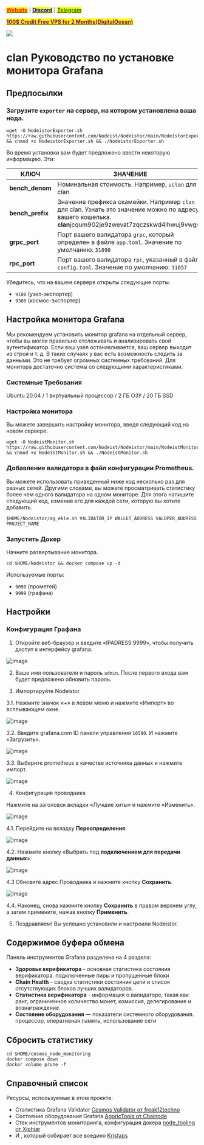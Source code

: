 &#x20;                                                       [<mark style="color:red;">**Website**</mark>](https://nodeist.net/) | [<mark style="color:blue;">**Discord**</mark>](https://discord.gg/ypx7mJ6Zzb) | [<mark style="color:green;">**Telegram**</mark>](https://t.me/noodeist)

&#x20;                                     [<mark style="color:purple;">**100$ Credit Free VPS for 2 Months(DigitalOcean)**</mark>](https://www.digitalocean.com/?refcode=410c988c8b3e&utm_campaign=Referral_Invite&utm_medium=Referral_Program&utm_source=badge)

![](https://i.hizliresim.com/7wxdkbj.jpeg)


# clan Руководство по установке монитора Grafana
## Предпосылки

### Загрузите `exporter` на сервер, на котором установлена ​​ваша нода.
```
wget -O NodeistorExporter.sh https://raw.githubusercontent.com/Nodeist/Nodeistor/main/NodeistorExporter && chmod +x NodeistorExporter.sh && ./NodeistorExporter.sh
```
Во время установки вам будет предложено ввести некоторую информацию. Эти:

| КЛЮЧ | ЗНАЧЕНИЕ |
|----------|--------------|
| **bench_denom** | Номинальная стоимость. Например, `uclan` для clan |
| **bench_prefix** | Значение префикса скамейки. Например `clan` для clan. Узнать это значение можно по адресу вашего кошелька. **clan**jcqum902je9zwevat7zqczskwd4lhwuj9vwgsu |
| **grpc_port** | Порт вашего валидатора `grpc`, который определен в файле `app.toml`. Значение по умолчанию: `31090` |
| **rpc_port** | Порт вашего валидатора `rpc`, указанный в файле `config.toml`. Значение по умолчанию: `31657` |


Убедитесь, что на вашем сервере открыты следующие порты:
- `9100` (узел-экспортер)
- `9300` (космос-экспортер)

## Настройка монитора Grafana
Мы рекомендуем установить монитор grafana на отдельный сервер, чтобы вы могли правильно отслеживать и анализировать свой аутентификатор.
Если ваш узел останавливается, ваш сервер выходит из строя и т. д. В таких случаях у вас есть возможность следить за данными. Это не требует огромных системных требований.
Для монитора достаточно системы со следующими характеристиками.

### Системные Требования
Ubuntu 20.04 / 1 виртуальный процессор / 2 ГБ ОЗУ / 20 ГБ SSD

### Настройка монитора
Вы можете завершить настройку монитора, введя следующий код на новом сервере.
```
wget -O NodeistMonitor.sh https://raw.githubusercontent.com/Nodeist/Nodeistor/main/NodeistMonitor && chmod +x NodeistMonitor.sh && ./NodeistMonitor.sh
```

### Добавление валидатора в файл конфигурации Prometheus.
Вы можете использовать приведенный ниже код несколько раз для разных сетей. Другими словами, вы можете просматривать статистику более чем одного валидатора на одном мониторе.
Для этого напишите следующий код, изменив его для каждой сети, которую вы хотите добавить.
```
$HOME/Nodeistor/ag_ekle.sh VALIDATOR_IP WALLET_ADDRESS VALOPER_ADDRESS PROJECT_NAME
```

### Запустить Докер
Начните развертывание монитора.
```
cd $HOME/Nodeistor && docker compose up -d
```

Используемые порты:
- `9090` (прометей)
- `9999` (графана)

## Настройки

### Конфигурация Графана
1. Откройте веб-браузер и введите «IPADRESS:9999», чтобы получить доступ к интерфейсу grafana.

![image](https://i.hizliresim.com/q5v1rxg.png)

2. Ваше имя пользователя и пароль `admin`. После первого входа вам будет предложено обновить пароль.

3. Импортируйте Nodeistor.

3.1. Нажмите значок «+» в левом меню и нажмите «Импорт» во всплывающем окне.

![image](https://i.hizliresim.com/g76skvm.png)

3.2. Введите grafana.com ID панели управления `16580`. И нажмите «Загрузить».

![image](https://i.hizliresim.com/2c4ely8.png)

3.3. Выберите prometheus в качестве источника данных и нажмите импорт.

![image](https://i.hizliresim.com/achuede.png)

4. Конфигурация проводника

Нажмите на заголовок вкладки «Лучшие хиты» и нажмите «Изменить».

![image](https://i.hizliresim.com/7g70srb.png)

4.1. Перейдите на вкладку **Переопределения**.

![image](https://i.hizliresim.com/abdah90.png)

4.2. Нажмите кнопку «Выбрать под **подключением для передачи данных**».

![image](https://i.hizliresim.com/gpqoyah.png)

4.3 Обновите адрес Проводника и нажмите кнопку **Сохранить**.

![image](https://i.hizliresim.com/b1st4xn.png)

4.4. Наконец, снова нажмите кнопку **Сохранить** в правом верхнем углу, а затем примените, нажав кнопку **Применить**.

5. Поздравляем! Вы успешно установили и настроили Nodeistor.

## Содержимое буфера обмена
Панель инструментов Grafana разделена на 4 раздела:
- **Здоровье верификатора** - основная статистика состояния верификатора. подключенные пиры и пропущенные блоки
- **Chain Health** - сводка статистики состояния цепи и список отсутствующих блоков лучших валидаторов.
- **Статистика верификатора** - информация о валидаторе, такая как ранг, ограниченное количество монет, комиссия, делегирование и вознаграждение.
- **Состояние оборудования** — показатели системного оборудования. процессор, оперативная память, использование сети

## Сбросить статистику
```
cd $HOME/cosmos_node_monitoring
docker compose down
docker volume prune -f
```

## Справочный список
Ресурсы, используемые в этом проекте:
- Статистика Grafana Validator [Cosmos Validator от freak12techno](https://grafana.com/grafana/dashboards/14914)
- Состояние оборудования Grafana [AgoricTools от Chainode](https://github.com/Chainode/AgoricTools)
- Стек инструментов мониторинга, конфигурация докера [node_tooling от Xiphiar](https://github.com/Xiphiar/node_tooling/)
- И , который собирает все воедино [Kristaps](https://github.com/kj89)
